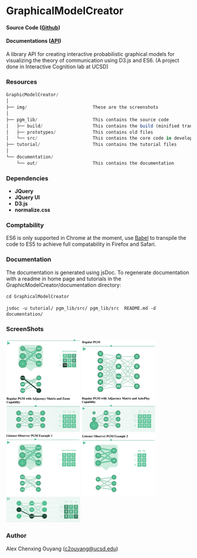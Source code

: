 # GraphicalModelCreator

#### Source Code (<a href="https://github.com/AlexOuyang/GraphicModelCreator">Github</a>)
#### Documentations (<a href="http://alexouyang.github.io/GraphicModelCreator/documentation/index.html">API</a>)

A library API for creating interactive probabilistic graphical models for visualizing the theory of communication using D3.js and ES6. (A project done in Interactive Cognition lab at UCSD)

### Resources
            
```javascript
GraphicModelCreator/ 
│ 
├── img/                         These are the screenshots
│ 
├── pgm_lib/                     This contains the source code
│   ├── build/                   This contains the build (minified transpiled file)
│   ├── prototypes/              This contains old files
│   └── src/                     This contains the core code in development
├── tutorial/                    This contains the tutorial files
│
└── documentation/
    └── out/                     This contains the documentation
```


### Dependencies

* __JQuery__
* __JQuery UI__
* __D3.js__
* __normalize.css__

### Comptability

ES6 is only supported in Chrome at the moment, use <a href="https://babeljs.io/">Babel</a> to transpile the code to ES5 to achieve full compatability in Firefox and Safari.

### Documentation

The documentation is generated using jsDoc.
To regenerate documentation with a readme in home page and tutorials in the GraphicModelCreator/documentation directory:

    cd GraphicalModelCreator

    jsdoc -u tutorial/ pgm_lib/src/ pgm_lib/src  README.md -d documentation/


### ScreenShots

<img src="https://raw.githubusercontent.com/AlexOuyang/GraphicModelCreator/master/img/pgm_0.png" width="40%">
<img src="https://raw.githubusercontent.com/AlexOuyang/GraphicModelCreator/master/img/pgm_1.png" width="40%">
<img src="https://raw.githubusercontent.com/AlexOuyang/GraphicModelCreator/master/img/pgm_2.png" width="40%">
<img src="https://raw.githubusercontent.com/AlexOuyang/GraphicModelCreator/master/img/pgm_3.png" width="40%">
<img src="https://raw.githubusercontent.com/AlexOuyang/GraphicModelCreator/master/img/pgm_4.png" width="40%">
<img src="https://raw.githubusercontent.com/AlexOuyang/GraphicModelCreator/master/img/pgm_5.png" width="40%">
<img src="https://raw.githubusercontent.com/AlexOuyang/GraphicModelCreator/master/img/1.png" width="40%">

### Author

Alex Chenxing Ouyang (c2ouyang@ucsd.edu)

